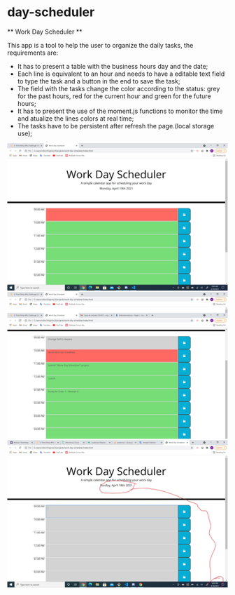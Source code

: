 # day-scheduler

** Work Day Scheduler **

This app is a tool to help the user to organize the daily tasks, the requirements are:
- It has to present a table with the business hours day and the date;
- Each line is equivalent to an hour and needs to have a editable text field to type the task and a button in the end to save the task;
- The field with the tasks change the color according to the status: grey for the past hours, red for the current hour and green for the future hours;
- It has to present the use of the moment.js functions to monitor the time and atualize the lines colors at real time;
- The tasks have to be persistent after refresh the page.(local storage use);

![screenshot at 9:35am](https://github.com/virginia-rabello/day-scheduler/blob/main/assets/images/at-9-35.jpg)
![screenshot at 10:00am](https://github.com/virginia-rabello/day-scheduler/blob/main/assets/images/at-10am.jpg)
![screenshot on Sunday](https://github.com/virginia-rabello/day-scheduler/blob/main/assets/images/sunday.jpg)